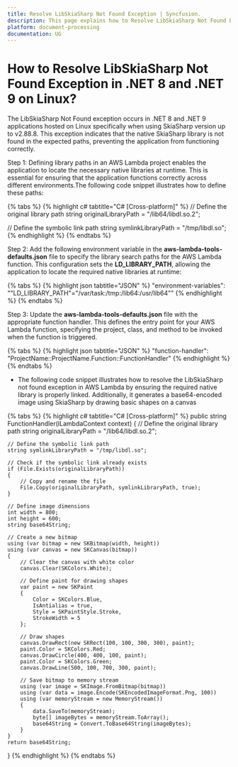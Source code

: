 ```yaml
---
title: Resolve LibSkiaSharp Not Found Exception | Syncfusion.
description: This page explains how to Resolve LibSkiaSharp Not Found Exception in .NET 8 and .NET 9 on Linux Using SkiaSharp Version Up to v2.88.8.
platform: document-processing
documentation: UG
---
```


# How to Resolve LibSkiaSharp Not Found Exception in .NET 8 and .NET 9 on Linux?

The LibSkiaSharp Not Found exception occurs in .NET 8 and .NET 9 applications hosted on Linux specifically when using SkiaSharp version up to v2.88.8. This exception indicates that the native SkiaSharp library is not found in the expected paths, preventing the application from functioning correctly.

Step 1: Defining library paths in an AWS Lambda project enables the application to locate the necessary native libraries at runtime. This is essential for ensuring that the application functions correctly across different environments.The following code snippet illustrates how to define these paths:

{% tabs %}
{% highlight c# tabtitle="C# [Cross-platform]" %}
// Define the original library path
string originalLibraryPath = "/lib64/libdl.so.2";

// Define the symbolic link path
string symlinkLibraryPath = "/tmp/libdl.so"; 
{% endhighlight %}
{% endtabs %}

Step 2: Add the following environment variable in the **aws-lambda-tools-defaults.json** file to specify the library search paths for the AWS Lambda function. This configuration sets the **LD_LIBRARY_PATH**, allowing the application to locate the required native libraries at runtime:

{% tabs %}
{% highlight json tabtitle="JSON" %}
"environment-variables": "\"LD_LIBRARY_PATH\"=\"/var/task:/tmp:/lib64:/usr/lib64\""
{% endhighlight %}
{% endtabs %}

Step 3: Update the **aws-lambda-tools-defaults.json** file with the appropriate function handler. This defines the entry point for your AWS Lambda function, specifying the project, class, and method to be invoked when the function is triggered.

{% tabs %}
{% highlight json tabtitle="JSON" %}
"function-handler": "ProjectName::ProjectName.Function::FunctionHandler"
{% endhighlight %}
{% endtabs %}

* The following code snippet illustrates how to resolve the LibSkiaSharp not found exception in AWS Lambda by ensuring the required native library is properly linked. Additionally, it generates a base64-encoded image using SkiaSharp by drawing basic shapes on a canvas

{% tabs %}
{% highlight c# tabtitle="C# [Cross-platform]" %}
public string FunctionHandler(ILambdaContext context)
{
    // Define the original library path
    string originalLibraryPath = "/lib64/libdl.so.2";

    // Define the symbolic link path
    string symlinkLibraryPath = "/tmp/libdl.so"; 

    // Check if the symbolic link already exists
    if (File.Exists(originalLibraryPath))
    {
        // Copy and rename the file
        File.Copy(originalLibraryPath, symlinkLibraryPath, true);
    }

    // Define image dimensions
    int width = 800;
    int height = 600;
    string base64String;

    // Create a new bitmap
    using (var bitmap = new SKBitmap(width, height))
    using (var canvas = new SKCanvas(bitmap))
    {
        // Clear the canvas with white color
        canvas.Clear(SKColors.White);

        // Define paint for drawing shapes
        var paint = new SKPaint
        {
            Color = SKColors.Blue,
            IsAntialias = true,
            Style = SKPaintStyle.Stroke,
            StrokeWidth = 5
        };

        // Draw shapes
        canvas.DrawRect(new SKRect(100, 100, 300, 300), paint);
        paint.Color = SKColors.Red;
        canvas.DrawCircle(400, 400, 100, paint);
        paint.Color = SKColors.Green;
        canvas.DrawLine(500, 100, 700, 300, paint);

        // Save bitmap to memory stream
        using (var image = SKImage.FromBitmap(bitmap))
        using (var data = image.Encode(SKEncodedImageFormat.Png, 100))
        using (var memoryStream = new MemoryStream())
        {
            data.SaveTo(memoryStream);
            byte[] imageBytes = memoryStream.ToArray();
            base64String = Convert.ToBase64String(imageBytes);
        }
    }
    return base64String;
}
{% endhighlight %}
{% endtabs %}